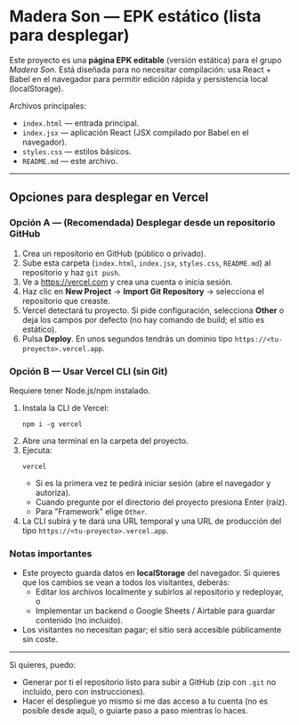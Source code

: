 # Madera Son — EPK estático (lista para desplegar)

Este proyecto es una **página EPK editable** (versión estática) para el grupo *Madera Son*. Está diseñada para no necesitar compilación: usa React + Babel en el navegador para permitir edición rápida y persistencia local (localStorage).

Archivos principales:
- `index.html` — entrada principal.
- `index.jsx` — aplicación React (JSX compilado por Babel en el navegador).
- `styles.css` — estilos básicos.
- `README.md` — este archivo.

--- 

## Opciones para desplegar en Vercel

### Opción A — (Recomendada) Desplegar desde un repositorio GitHub
1. Crea un repositorio en GitHub (público o privado).
2. Sube esta carpeta (`index.html`, `index.jsx`, `styles.css`, `README.md`) al repositorio y haz `git push`.
3. Ve a https://vercel.com y crea una cuenta o inicia sesión.
4. Haz clic en **New Project** → **Import Git Repository** → selecciona el repositorio que creaste.
5. Vercel detectará tu proyecto. Si pide configuración, selecciona **Other** o deja los campos por defecto (no hay comando de build; el sitio es estático).
6. Pulsa **Deploy**. En unos segundos tendrás un dominio tipo `https://<tu-proyecto>.vercel.app`.

### Opción B — Usar Vercel CLI (sin Git)
Requiere tener Node.js/npm instalado.

1. Instala la CLI de Vercel:
   ```
   npm i -g vercel
   ```
2. Abre una terminal en la carpeta del proyecto.
3. Ejecuta:
   ```
   vercel
   ```
   - Si es la primera vez te pedirá iniciar sesión (abre el navegador y autoriza).
   - Cuando pregunte por el directorio del proyecto presiona Enter (raíz).
   - Para "Framework" elige `Other`.
4. La CLI subirá y te dará una URL temporal y una URL de producción del tipo `https://<tu-proyecto>.vercel.app`.

### Notas importantes
- Este proyecto guarda datos en **localStorage** del navegador. Si quieres que los cambios se vean a todos los visitantes, deberás:
  - Editar los archivos localmente y subirlos al repositorio y redeployar, o
  - Implementar un backend o Google Sheets / Airtable para guardar contenido (no incluido).
- Los visitantes no necesitan pagar; el sitio será accesible públicamente sin coste.

--- 

Si quieres, puedo:
- Generar por ti el repositorio listo para subir a GitHub (zip con `.git` no incluido, pero con instrucciones).
- Hacer el despliegue yo mismo si me das acceso a tu cuenta (no es posible desde aquí), o guiarte paso a paso mientras lo haces.
